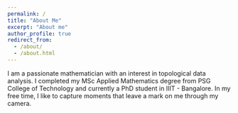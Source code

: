 ```yaml
---
permalink: /
title: "About Me"
excerpt: "About me"
author_profile: true
redirect_from: 
  - /about/
  - /about.html
---
```

 I am a passionate mathematician with an interest in topological data analysis. I completed my MSc Applied Mathematics degree from PSG College of Technology and currently a PhD student in IIIT - Bangalore. In my free time, I like to capture moments that leave a mark on me through my camera.
